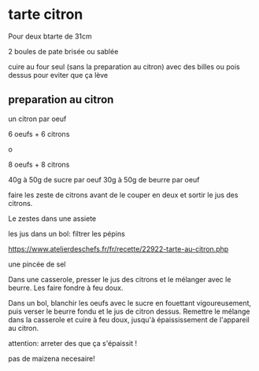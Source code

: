 # tarte citron

Pour deux btarte de 31cm

2 boules de pate brisée ou sablée

cuire au four seul (sans la preparation au citron)
avec des billes ou pois dessus pour eviter que ça lève


## preparation au citron

un citron par oeuf

6 oeufs + 6 citrons

o

 8 oeufs + 8 citrons
 
 40g à 50g de sucre par  oeuf
 30g à 50g de beurre par oeuf
 
faire les zeste de citrons avant de le couper en deux et sortir le jus des citrons.

Le zestes dans une assiete

les jus dans un bol: filtrer les pépins

https://www.atelierdeschefs.fr/fr/recette/22922-tarte-au-citron.php


une pincée de sel



Dans une casserole, presser le jus des citrons et le mélanger avec le beurre. Les faire fondre à feu doux.


Dans un bol, blanchir les oeufs avec le sucre en fouettant vigoureusement, puis verser le beurre fondu et le jus de citron dessus. Remettre le mélange dans la casserole et cuire à feu doux, jusqu'à épaississement de l'appareil au citron.

attention: arreter des que ça s'épaissit !

pas de maizena necesaire!
